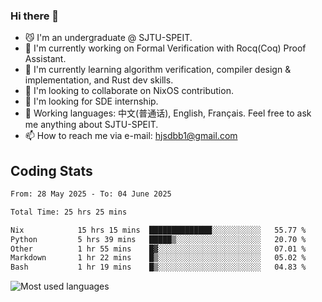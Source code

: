 ### Hi there 👋

<!--
**definfo/definfo** is a ✨ _special_ ✨ repository because its `README.md` (this file) appears on your GitHub profile.

Here are some ideas to get you started:

- 🔭 I’m currently working on ...
- 🌱 I’m currently learning ...
- 👯 I’m looking to collaborate on ...
- 🤔 I’m looking for help with ...
- 💬 Ask me about ...
- 📫 How to reach me: ...
- 😄 Pronouns: ...
- ⚡ Fun fact: ...
-->

- 😼 I'm an undergraduate @ SJTU-SPEIT.
- 🔭 I'm currently working on Formal Verification with Rocq(Coq) Proof Assistant.
- 🌱 I'm currently learning algorithm verification, compiler design & implementation, and Rust dev skills.
- 👯 I'm looking to collaborate on NixOS contribution.
- 🤔 I'm looking for SDE internship.
- 💬 Working languages: 中文(普通话), English, Français. Feel free to ask me anything about SJTU-SPEIT.
- 📫 How to reach me via e-mail: hjsdbb1@gmail.com

## Coding Stats

<!--START_SECTION:waka-->

```txt
From: 28 May 2025 - To: 04 June 2025

Total Time: 25 hrs 25 mins

Nix            15 hrs 15 mins  ██████████████░░░░░░░░░░░   55.77 %
Python         5 hrs 39 mins   █████▒░░░░░░░░░░░░░░░░░░░   20.70 %
Other          1 hr 55 mins    █▓░░░░░░░░░░░░░░░░░░░░░░░   07.01 %
Markdown       1 hr 22 mins    █▒░░░░░░░░░░░░░░░░░░░░░░░   05.02 %
Bash           1 hr 19 mins    █▒░░░░░░░░░░░░░░░░░░░░░░░   04.83 %
```

<!--END_SECTION:waka-->

![Most used languages](https://github-readme-stats.vercel.app/api/top-langs/?username=definfo&layout=donut&theme=dracula&exclude_repo=xv6-labs-2023)
